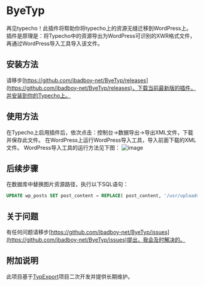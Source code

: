 # ByeTyp
再见typecho！此插件将帮助你将typecho上的资源无缝迁移到WordPress上。
插件是原理是：将Typecho中的资源导出为WordPress可识别的XWR格式文件，再通过WordPress导入工具导入该文件。

## 安装方法
请移步[https://github.com/ibadboy-net/ByeTyp/releases](https://github.com/ibadboy-net/ByeTyp/releases)，下载当前最新版的插件，并安装到你的Typecho上。

## 使用方法
在Typecho上启用插件后，依次点击：控制台->数据导出->导出XML文件，下载并保存此文件。
在WordPress上运行WordPress导入工具，导入前面下载的XML文件。
WordPress导入工具的运行方法见下图：
![image](https://github.com/ibadboy-net/ByeTyp/blob/master/image/wp.png)

## 后续步骤
在数据库中替换图片资源路径，执行以下SQL语句：
```sql
UPDATE wp_posts SET post_content = REPLACE( post_content, '/usr/uploads/', '/wp-content/uploads/');
```

## 关于问题
有任何问题请移步[https://github.com/ibadboy-net/ByeTyp/issues](https://github.com/ibadboy-net/ByeTyp/issues)提出，我会及时解决的。

## 附加说明
此项目基于[TypExport](https://github.com/panxianhai/TypExport)项目二次开发并提供长期维护。

